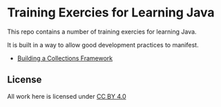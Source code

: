 # Training Exercies for Learning Java

This repo contains a number of training exercies for learning Java.

It is built in a way to allow good development practices to manifest.

* [Building a Collections Framework][collections-framework]

[collections-framework]: /collections-framework

## License

All work here is licensed under [CC BY 4.0][license]

[license]: https://creativecommons.org/licenses/by/4.0/
